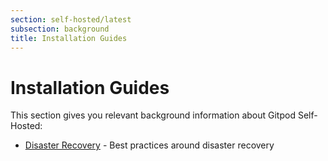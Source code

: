 ```yaml
---
section: self-hosted/latest
subsection: background
title: Installation Guides
---
```


<script context="module">
  export const prerender = true;
</script>

# Installation Guides

This section gives you relevant background information about Gitpod Self-Hosted:

- [Disaster Recovery](disaster-recovery) - Best practices around disaster recovery
